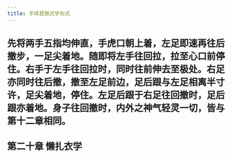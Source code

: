 ```yaml
---
title: 手挥琵琶式学右式
---
```


## 先将两手五指均伸直，手虎口朝上着，左足即速再往后撤步，一足尖着地。随即将左手往回拉，拉至心口前停住。右手于左手往回拉时，同时往前伸去至极处。右足亦同时往后撤，撤至左足前边，足后跟与左足相离半寸许，足尖着地，停住。左足后跟于右足往回撤时，足后跟亦着地。身子往回撤时，内外之神气轻灵一切，皆与第十二章相同。

## 第二十章 懒扎衣学
##

